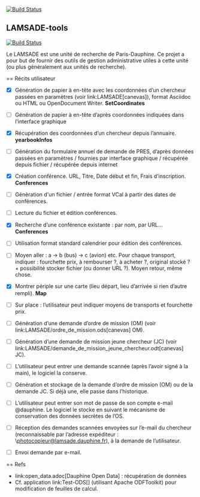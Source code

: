 [![Build Status](https://travis-ci.org/LAntoine/LAMSADE-tools.svg?branch=master)](https://travis-ci.org/LAntoine/LAMSADE-tools)

## LAMSADE-tools
[![Build Status](https://travis-ci.org/LAntoine/LAMSADE-tools.svg?branch=master)](https://travis-ci.org/LAntoine/LAMSADE-tools)

Le LAMSADE est une unité de recherche de Paris-Dauphine. Ce projet a pour but de fournir des outils de gestion administrative utiles à cette unité (ou plus généralement aux unités de recherche).

== Récits utilisateur
 - [x] Génération de papier à en-tête avec les coordonnées d’un chercheur passées en paramètres (voir link:LAMSADE[canevas]), format Asciidoc ou HTML ou OpenDocument Writer. **SetCoordinates**

 - [ ] Génération de papier à en-tête d’après coordonnées indiquées dans l’interface graphique

 - [x] Récupération des coordonnées d’un chercheur depuis l’annuaire. **yearbookInfos**


 - [ ] Génération du formulaire annuel de demande de PRES, d’après données passées en paramètres / fournies par interface graphique / récupérée depuis fichier / récupérée depuis internet

 - [x] Création conférence. URL, Titre, Date début et fin, Frais d’inscription. **Conferences**

 - [ ] Génèration d'un fichier / entrée format VCal à partir des dates de conférences.

 - [ ] Lecture du fichier et édition conférences.

 - [x] Recherche d’une conférence existante : par nom, par URL… **Conferences**

 - [ ] Utilisation format standard calendrier pour édition des conférences.

 - [ ] Moyen aller : a → b (bus) → c (avion) etc. Pour chaque transport, indiquer : fourchette prix, à rembourser ?, à acheter ?, original stocké ? \+ possibilité stocker fichier (ou donner URL ?). Moyen retour, même chose.

 - [x] Montrer périple sur une carte (lieu départ, lieu d’arrivée si rien d’autre rempli). **Map**

 - [ ] Sur place : l’utilisateur peut indiquer moyens de transports et fourchette prix.

 - [ ] Génération d’une demande d’ordre de mission (OM) (voir link:LAMSADE/ordre_de_mission.ods[canevas] OM).

 - [ ] Génération d’une demande de mission jeune chercheur (JC) (voir link:LAMSADE/demande_de_mission_jeune_chercheur.odt[canevas] JC).

 - [ ] L’utilisateur peut entrer une demande scannée (après l’avoir signé à la main), le logiciel la conserve.

 - [ ] Génération et stockage de la demande d’ordre de mission (OM) ou de la demande JC. Si déjà une, elle passe dans l’historique.

 - [ ] L’utilisateur peut entrer son mot de passe de son compte e-mail @dauphine. Le logiciel le stocke en suivant le mécanisme de conservation des données secrètes de l’OS.

 - [ ] Réception des demandes scannées envoyées sur l’e-mail du chercheur (reconnaissable par l’adresse expéditeur : \photocopieur@lamsade.dauphine.fr), à la demande de l’utilisateur.

 - [ ] Envoi demande par e-mail.

== Refs
* link:open_data.adoc[Dauphine Open Data] : récupération de données
* Cf. application link:Test-ODS[] (utilisant Apache ODFToolkit) pour modification de feuilles de calcul.

